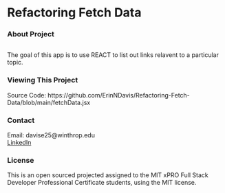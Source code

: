 # Refactoring Fetch Data

<h3> About Project </h3>
  
  <img src="">
  <p>  The goal of this app is to use REACT to list out links relavent to a particular topic.   </p> 
  
<h3> Viewing This Project </h3>
  <p> Source Code: https://github.com/ErinNDavis/Refactoring-Fetch-Data/blob/main/fetchData.jsx </p>

<h3> Contact </h3>

  <p> Email: davise25@winthrop.edu </br>
      <a href="https://www.linkedin.com/in/erin-davis-7188211a5/"> LinkedIn </a>

<h3> License </h3>

  <p> This is an open sourced projected assigned to the MIT xPRO Full Stack Developer Professional Certificate students, using the MIT license. </p>
